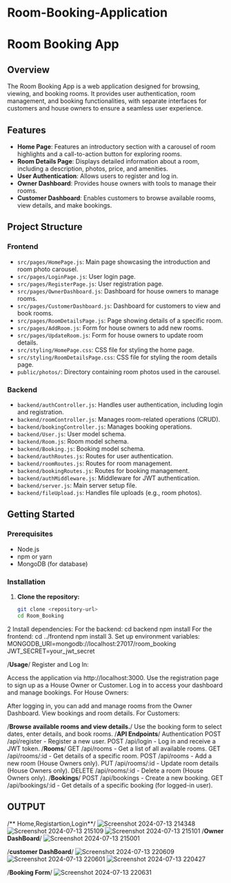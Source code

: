 # Room-Booking-Application
# Room Booking App

## Overview

The Room Booking App is a web application designed for browsing, viewing, and booking rooms. It provides user authentication, room management, and booking functionalities, with separate interfaces for customers and house owners to ensure a seamless user experience.

## Features

- **Home Page**: Features an introductory section with a carousel of room highlights and a call-to-action button for exploring rooms.
- **Room Details Page**: Displays detailed information about a room, including a description, photos, price, and amenities.
- **User Authentication**: Allows users to register and log in.
- **Owner Dashboard**: Provides house owners with tools to manage their rooms.
- **Customer Dashboard**: Enables customers to browse available rooms, view details, and make bookings.

## Project Structure

### Frontend

- `src/pages/HomePage.js`: Main page showcasing the introduction and room photo carousel.
- `src/pages/LoginPage.js`: User login page.
- `src/pages/RegisterPage.js`: User registration page.
- `src/pages/OwnerDashboard.js`: Dashboard for house owners to manage rooms.
- `src/pages/CustomerDashboard.js`: Dashboard for customers to view and book rooms.
- `src/pages/RoomDetailsPage.js`: Page showing details of a specific room.
- `src/pages/AddRoom.js`: Form for house owners to add new rooms.
- `src/pages/UpdateRoom.js`: Form for house owners to update room details.
- `src/styling/HomePage.css`: CSS file for styling the home page.
- `src/styling/RoomDetailsPage.css`: CSS file for styling the room details page.
- `public/photos/`: Directory containing room photos used in the carousel.

### Backend

- `backend/authController.js`: Handles user authentication, including login and registration.
- `backend/roomController.js`: Manages room-related operations (CRUD).
- `backend/bookingController.js`: Manages booking operations.
- `backend/User.js`: User model schema.
- `backend/Room.js`: Room model schema.
- `backend/Booking.js`: Booking model schema.
- `backend/authRoutes.js`: Routes for user authentication.
- `backend/roomRoutes.js`: Routes for room management.
- `backend/bookingRoutes.js`: Routes for booking management.
- `backend/authMiddleware.js`: Middleware for JWT authentication.
- `backend/server.js`: Main server setup file.
- `backend/fileUpload.js`: Handles file uploads (e.g., room photos).

## Getting Started

### Prerequisites

- Node.js
- npm or yarn
- MongoDB (for database)

### Installation

1. **Clone the repository:**

   ```bash
   git clone <repository-url>
   cd Room_Booking
 2 Install dependencies:
  For the backend:
   cd backend
npm install
   For the frontend:
    cd ../frontend
  npm install
 3. Set up environment variables:
 MONGODB_URI=mongodb://localhost:27017/room_booking
JWT_SECRET=your_jwt_secret

/**Usage**/
Register and Log In:

Access the application via http://localhost:3000.
Use the registration page to sign up as a House Owner or Customer.
Log in to access your dashboard and manage bookings.
For House Owners:

After logging in, you can add and manage rooms from the Owner Dashboard.
View bookings and room details.
For Customers:

/**Browse available rooms and view details.**/
Use the booking form to select dates, enter details, and book rooms.
/**API Endpoints**/
Authentication
POST /api/register - Register a new user.
POST /api/login - Log in and receive a JWT token.
/**Rooms**/
GET /api/rooms - Get a list of all available rooms.
GET /api/rooms/:id - Get details of a specific room.
POST /api/rooms - Add a new room (House Owners only).
PUT /api/rooms/:id - Update room details (House Owners only).
DELETE /api/rooms/:id - Delete a room (House Owners only).
/**Bookings**/
POST /api/bookings - Create a new booking.
GET /api/bookings/:id - Get details of a specific booking (for logged-in user).
## OUTPUT
/** Home,Registartion,Login**/
![Screenshot 2024-07-13 214348](https://github.com/user-attachments/assets/65123cdc-a65a-472a-b854-6ec637dc1654)
![Screenshot 2024-07-13 215109](https://github.com/user-attachments/assets/f4795cfd-d7b5-465a-9b5f-1dcd35e7e420)
![Screenshot 2024-07-13 215101](https://github.com/user-attachments/assets/6b577a6e-bf72-4796-ab17-832cafa0c38e)
/**Owner DashBoard**/
![Screenshot 2024-07-13 215001](https://github.com/user-attachments/assets/c9df1038-8db2-4412-a229-2fca211e7f2e)

/**customer DashBoard**/
![Screenshot 2024-07-13 220609](https://github.com/user-attachments/assets/f8df6bb8-6840-4b11-9d6b-0b5e43519bb7)
![Screenshot 2024-07-13 220601](https://github.com/user-attachments/assets/b0672a13-cf88-46d4-b6f3-cdedf9f90c0e)
![Screenshot 2024-07-13 220427](https://github.com/user-attachments/assets/c8561525-e4a7-406a-8d89-2f3374fbe1a9)

/**Booking Form**/
![Screenshot 2024-07-13 220631](https://github.com/user-attachments/assets/65a129f2-401b-4267-a374-fb64d22166fd)


